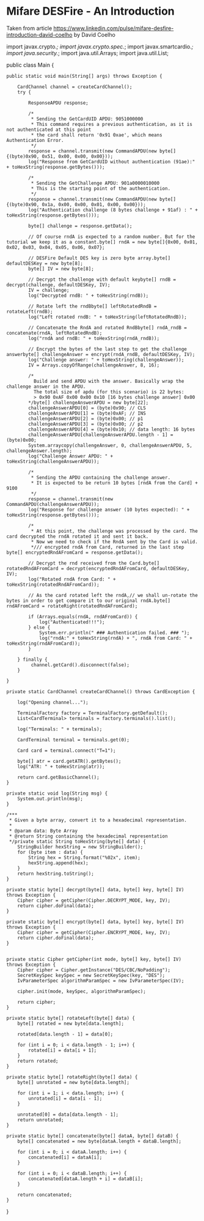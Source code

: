 # Mifare DESFire - An Introduction

Taken from article https://www.linkedin.com/pulse/mifare-desfire-introduction-david-coelho by David Coelho

import javax.crypto.*;
import javax.crypto.spec.*;
import javax.smartcardio.*;
import java.security.*;
import java.util.Arrays;
import java.util.List;

public class Main {

    public static void main(String[] args) throws Exception {

        CardChannel channel = createCardChannel();
        try {

            ResponseAPDU response;

            /*
             * Sending the GetCardUID APDU: 9051000000
             * This command requires a previous authentication, as it is not authenticated at this point
             * the card shall return '0x91 0xae', which means Authentication Error.
             */
            response = channel.transmit(new CommandAPDU(new byte[]{(byte)0x90, 0x51, 0x00, 0x00, 0x00}));
            log("Response from GetCardUID without authentication (91ae):" + toHexString(response.getBytes()));

            /*
             * Sending the GetChallenge APDU: 901a0000010000
             * This is the starting point of the authentication.
             */
            response = channel.transmit(new CommandAPDU(new byte[]{(byte)0x90, 0x1a, 0x00, 0x00, 0x01, 0x00, 0x00}));
            log("Authentication challenge (8 bytes challenge + 91af) : " + toHexString(response.getBytes()));

            byte[] challenge = response.getData();

            // Of course rndA is expected to a random number. But for the tutorial we keep it as a constant.byte[] rndA = new byte[]{0x00, 0x01, 0x02, 0x03, 0x04, 0x05, 0x06, 0x07};

            // DESFire Default DES key is zero byte array.byte[] defaultDESKey = new byte[8];
            byte[] IV = new byte[8];

            // Decrypt the challenge with default keybyte[] rndB = decrypt(challenge, defaultDESKey, IV);
            IV = challenge;
            log("Decrypted rndB: " + toHexString(rndB));

            // Rotate left the rndBbyte[] leftRotatedRndB = rotateLeft(rndB);
            log("Left rotated rndB: " + toHexString(leftRotatedRndB));

            // Concatenate the RndA and rotated RndBbyte[] rndA_rndB = concatenate(rndA, leftRotatedRndB);
            log("rndA and rndB: " + toHexString(rndA_rndB));

            // Encrypt the bytes of the last step to get the challenge answerbyte[] challengeAnswer = encrypt(rndA_rndB, defaultDESKey, IV);
            log("Challenge answer: " + toHexString(challengeAnswer));
            IV = Arrays.copyOfRange(challengeAnswer, 8, 16);

            /*
              Build and send APDU with the answer. Basically wrap the challenge answer in the APDU.
              The total size of apdu (for this scenario) is 22 bytes:
              > 0x90 0xAF 0x00 0x00 0x10 [16 bytes challenge answer] 0x00
            */byte[] challengeAnswerAPDU = new byte[22];
            challengeAnswerAPDU[0] = (byte)0x90; // CLS
            challengeAnswerAPDU[1] = (byte)0xAF; // INS
            challengeAnswerAPDU[2] = (byte)0x00; // p1
            challengeAnswerAPDU[3] = (byte)0x00; // p2
            challengeAnswerAPDU[4] = (byte)0x10; // data length: 16 bytes
            challengeAnswerAPDU[challengeAnswerAPDU.length - 1] = (byte)0x00;
            System.arraycopy(challengeAnswer, 0, challengeAnswerAPDU, 5, challengeAnswer.length);
            log("Challenge Answer APDU: " + toHexString(challengeAnswerAPDU));

            /*
             * Sending the APDU containing the challenge answer.
             * It is expected to be return 10 bytes [rndA from the Card] + 9100
             */
            response = channel.transmit(new CommandAPDU(challengeAnswerAPDU));
            log("Response for challenge answer (10 bytes expected): " + toHexString(response.getBytes()));

            /*
             * At this point, the challenge was processed by the card. The card decrypted the rndA rotated it and sent it back.
             * Now we need to check if the RndA sent by the Card is valid.
             */// encrypted rndA from Card, returned in the last step byte[] encryptedRndAFromCard = response.getData();

            // Decrypt the rnd received from the Card.byte[] rotatedRndAFromCard = decrypt(encryptedRndAFromCard, defaultDESKey, IV);
            log("Rotated rndA from Card: " + toHexString(rotatedRndAFromCard));

            // As the card rotated left the rndA,// we shall un-rotate the bytes in order to get compare it to our original rndA.byte[] rndAFromCard = rotateRight(rotatedRndAFromCard);

            if (Arrays.equals(rndA, rndAFromCard)) {
                log("Authenticated!!!");
            } else {
                System.err.println(" ### Authentication failed. ### ");
                log("rndA:" + toHexString(rndA) + ", rndA from Card: " + toHexString(rndAFromCard));
            }

        } finally {
             channel.getCard().disconnect(false);
        }

    }

    private static CardChannel createCardChannel() throws CardException {

        log("Opening channel...");

        TerminalFactory factory = TerminalFactory.getDefault();
        List<CardTerminal> terminals = factory.terminals().list();

        log("Terminals: " + terminals);

        CardTerminal terminal = terminals.get(0);

        Card card = terminal.connect("T=1");

        byte[] atr = card.getATR().getBytes();
        log("ATR: " + toHexString(atr));

        return card.getBasicChannel();
    }

    private static void log(String msg) {
        System.out.println(msg);
    }

    /***
     * Given a byte array, convert it to a hexadecimal representation.
     *
     * @param data: Byte Array
     * @return String containing the hexadecimal representation
     */private static String toHexString(byte[] data) {
        StringBuilder hexString = new StringBuilder();
        for (byte item : data) {
            String hex = String.format("%02x", item);
            hexString.append(hex);
        }
        return hexString.toString();
    }

    private static byte[] decrypt(byte[] data, byte[] key, byte[] IV) throws Exception {
        Cipher cipher = getCipher(Cipher.DECRYPT_MODE, key, IV);
        return cipher.doFinal(data);
    }

    private static byte[] encrypt(byte[] data, byte[] key, byte[] IV) throws Exception {
        Cipher cipher = getCipher(Cipher.ENCRYPT_MODE, key, IV);
        return cipher.doFinal(data);
    }


    private static Cipher getCipher(int mode, byte[] key, byte[] IV) throws Exception {
        Cipher cipher = Cipher.getInstance("DES/CBC/NoPadding");
        SecretKeySpec keySpec = new SecretKeySpec(key, "DES");
        IvParameterSpec algorithmParamSpec = new IvParameterSpec(IV);

        cipher.init(mode, keySpec, algorithmParamSpec);

        return cipher;
    }

    private static byte[] rotateLeft(byte[] data) {
        byte[] rotated = new byte[data.length];

        rotated[data.length - 1] = data[0];

        for (int i = 0; i < data.length - 1; i++) {
            rotated[i] = data[i + 1];
        }
        return rotated;
    }

    private static byte[] rotateRight(byte[] data) {
        byte[] unrotated = new byte[data.length];

        for (int i = 1; i < data.length; i++) {
            unrotated[i] = data[i - 1];
        }

        unrotated[0] = data[data.length - 1];
        return unrotated;
    }

    private static byte[] concatenate(byte[] dataA, byte[] dataB) {
        byte[] concatenated = new byte[dataA.length + dataB.length];

        for (int i = 0; i < dataA.length; i++) {
            concatenated[i] = dataA[i];
        }

        for (int i = 0; i < dataB.length; i++) {
            concatenated[dataA.length + i] = dataB[i];
        }

        return concatenated;
    }

}
